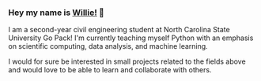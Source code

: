 ### Hey my name is [Willie!](https://www.linkedin.com/in/williamrumbos/) 👋

I am a second-year civil engineering student at North Carolina State University Go Pack! I'm currently teaching myself Python with an emphasis on scientific computing, data analysis, and machine learning.

I would for sure be interested in small projects related to the fields above and would love to be able to learn and collaborate with others.
